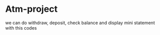 # Atm-project
we can do withdraw, deposit, check balance and display mini statement with this codes
